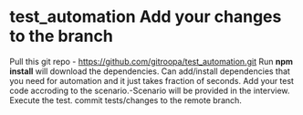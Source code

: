 # test_automation Add your changes to the branch
Pull this git repo - https://github.com/gitroopa/test_automation.git
Run **npm install** will download the dependencies.
Can add/install dependencies that you need for automation and it just takes fraction of seconds.
Add your test code accroding to the scenario.-Scenario will be provided in the interview.
Execute the test.
commit tests/changes to the remote branch.

